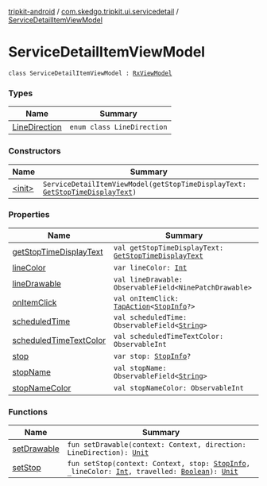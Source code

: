 [tripkit-android](../../index.md) / [com.skedgo.tripkit.ui.servicedetail](../index.md) / [ServiceDetailItemViewModel](./index.md)

# ServiceDetailItemViewModel

`class ServiceDetailItemViewModel : `[`RxViewModel`](../../com.skedgo.tripkit.ui.core/-rx-view-model/index.md)

### Types

| Name | Summary |
|---|---|
| [LineDirection](-line-direction/index.md) | `enum class LineDirection` |

### Constructors

| Name | Summary |
|---|---|
| [&lt;init&gt;](-init-.md) | `ServiceDetailItemViewModel(getStopTimeDisplayText: `[`GetStopTimeDisplayText`](../-get-stop-time-display-text/index.md)`)` |

### Properties

| Name | Summary |
|---|---|
| [getStopTimeDisplayText](get-stop-time-display-text.md) | `val getStopTimeDisplayText: `[`GetStopTimeDisplayText`](../-get-stop-time-display-text/index.md) |
| [lineColor](line-color.md) | `var lineColor: `[`Int`](https://kotlinlang.org/api/latest/jvm/stdlib/kotlin/-int/index.html) |
| [lineDrawable](line-drawable.md) | `val lineDrawable: ObservableField<NinePatchDrawable>` |
| [onItemClick](on-item-click.md) | `val onItemClick: `[`TapAction`](../../com.skedgo.tripkit.ui.utils/-tap-action/index.md)`<`[`StopInfo`](../../com.skedgo.tripkit.ui.model/-stop-info/index.md)`?>` |
| [scheduledTime](scheduled-time.md) | `val scheduledTime: ObservableField<`[`String`](https://kotlinlang.org/api/latest/jvm/stdlib/kotlin/-string/index.html)`>` |
| [scheduledTimeTextColor](scheduled-time-text-color.md) | `val scheduledTimeTextColor: ObservableInt` |
| [stop](stop.md) | `var stop: `[`StopInfo`](../../com.skedgo.tripkit.ui.model/-stop-info/index.md)`?` |
| [stopName](stop-name.md) | `val stopName: ObservableField<`[`String`](https://kotlinlang.org/api/latest/jvm/stdlib/kotlin/-string/index.html)`>` |
| [stopNameColor](stop-name-color.md) | `val stopNameColor: ObservableInt` |

### Functions

| Name | Summary |
|---|---|
| [setDrawable](set-drawable.md) | `fun setDrawable(context: Context, direction: LineDirection): `[`Unit`](https://kotlinlang.org/api/latest/jvm/stdlib/kotlin/-unit/index.html) |
| [setStop](set-stop.md) | `fun setStop(context: Context, stop: `[`StopInfo`](../../com.skedgo.tripkit.ui.model/-stop-info/index.md)`, _lineColor: `[`Int`](https://kotlinlang.org/api/latest/jvm/stdlib/kotlin/-int/index.html)`, travelled: `[`Boolean`](https://kotlinlang.org/api/latest/jvm/stdlib/kotlin/-boolean/index.html)`): `[`Unit`](https://kotlinlang.org/api/latest/jvm/stdlib/kotlin/-unit/index.html) |

